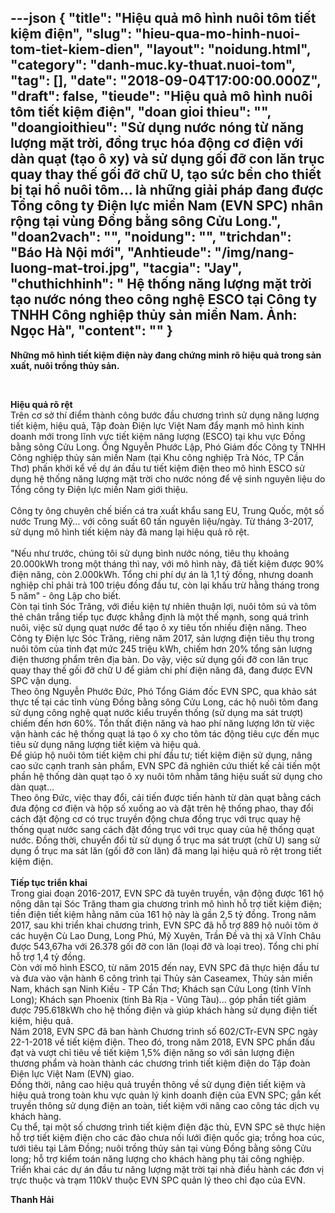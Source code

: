 ---json
{
    "title": "Hiệu quả mô hình nuôi tôm tiết kiệm điện",
    "slug": "hieu-qua-mo-hinh-nuoi-tom-tiet-kiem-dien",
    "layout": "noidung.html",
    "category": "danh-muc.ky-thuat.nuoi-tom",
    "tag": [],
    "date": "2018-09-04T17:00:00.000Z",
    "draft": false,
    "tieude": "Hiệu quả mô hình nuôi tôm tiết kiệm điện",
    "doan gioi thieu": "",
    "doangioithieu": "Sử dụng nước nóng từ năng lượng mặt trời, đồng trục hóa động cơ điện với dàn quạt (tạo ô xy) và sử dụng gối đỡ con lăn trục quay thay thế gối đỡ chữ U, tạo sức bền cho thiết bị tại hồ nuôi tôm... là những giải pháp đang được Tổng công ty Điện lực miền Nam (EVN SPC) nhân rộng tại vùng Đồng bằng sông Cửu Long.",
    "doan2vach": "",
    "noidung": "",
    "trichdan": "Báo Hà Nội mới",
    "Anhtieude": "/img/nang-luong-mat-troi.jpg",
    "tacgia": "Jay",
    "chuthichhinh": " Hệ thống năng lượng mặt trời tạo nước nóng theo công nghệ ESCO tại Công ty TNHH Công nghiệp thủy sản miền Nam. Ảnh: Ngọc Hà",
    "__content__": ""
}
---
<p><span style="font-size:14px"><strong>Những m&ocirc; h&igrave;nh tiết kiệm điện n&agrave;y đang chứng minh r&otilde; hiệu quả trong sản xuất, nu&ocirc;i trồng thủy sản.</strong></span></p>

<p>&nbsp;</p>

<p><span style="font-size:14px"><strong>Hiệu quả r&otilde; rệt</strong><br />
Tr&ecirc;n cơ sở th&iacute; điểm th&agrave;nh c&ocirc;ng bước đầu chương tr&igrave;nh sử dụng năng lượng tiết kiệm, hiệu quả, Tập đo&agrave;n Điện lực Việt Nam đẩy mạnh m&ocirc; h&igrave;nh kinh doanh mới trong lĩnh vực tiết kiệm năng lượng (ESCO) tại khu vực Đồng bằng s&ocirc;ng Cửu Long. &Ocirc;ng Nguyễn Phước Lập, Ph&oacute; Gi&aacute;m đốc C&ocirc;ng ty TNHH C&ocirc;ng nghiệp thủy sản miền Nam (tại Khu c&ocirc;ng nghiệp Tr&agrave; N&oacute;c, TP Cần Thơ) phấn khởi kể về dự &aacute;n đầu tư tiết kiệm điện theo m&ocirc; h&igrave;nh ESCO sử dụng hệ thống năng lượng mặt trời cho nước n&oacute;ng để vệ sinh nguy&ecirc;n liệu do Tổng c&ocirc;ng ty Điện lực miền Nam giới thiệu.&nbsp;<br />
<br />
C&ocirc;ng ty &ocirc;ng chuy&ecirc;n chế biến c&aacute; tra xuất khẩu sang EU, Trung Quốc, một số nước Trung Mỹ... với c&ocirc;ng suất 60 tấn nguy&ecirc;n liệu/ng&agrave;y. Từ th&aacute;ng 3-2017, sử dụng m&ocirc; h&igrave;nh tiết kiệm n&agrave;y đ&atilde; mang lại hiệu quả r&otilde; rệt.&nbsp;<br />
<br />
&quot;Nếu như trước, ch&uacute;ng t&ocirc;i sử dụng b&igrave;nh nước n&oacute;ng, ti&ecirc;u thụ khoảng 20.000kWh trong một th&aacute;ng th&igrave; nay, với m&ocirc; h&igrave;nh n&agrave;y, đ&atilde; tiết kiệm được 90% điện năng, c&ograve;n 2.000kWh. Tổng chi ph&iacute; dự &aacute;n l&agrave; 1,1 tỷ đồng, nhưng doanh nghiệp chỉ phải trả 100 triệu đồng đầu tư, c&ograve;n lại khấu trừ hằng th&aacute;ng trong 5 năm&quot; - &ocirc;ng Lập cho biết.<br />
C&ograve;n tại tỉnh S&oacute;c Trăng, với điều kiện tự nhi&ecirc;n thuận lợi, nu&ocirc;i t&ocirc;m s&uacute; v&agrave; t&ocirc;m thẻ ch&acirc;n trắng tiếp tục được khẳng định l&agrave; một thế mạnh, song qu&aacute; tr&igrave;nh nu&ocirc;i, việc sử dụng quạt nước để tạo &ocirc; xy ti&ecirc;u tốn nhiều điện năng. Theo C&ocirc;ng ty Điện lực S&oacute;c Trăng, ri&ecirc;ng năm 2017, sản lượng điện ti&ecirc;u thụ trong nu&ocirc;i t&ocirc;m của tỉnh đạt mức 245 triệu kWh, chiếm hơn 20% tổng sản lượng điện thương phẩm tr&ecirc;n địa b&agrave;n. Do vậy, việc sử dụng gối đỡ con lăn trục quay thay thế gối đỡ chữ U để giảm chi ph&iacute; điện năng đ&atilde;, đang được EVN SPC vận dụng.&nbsp;<br />
Theo &ocirc;ng Nguyễn Phước Đức, Ph&oacute; Tổng Gi&aacute;m đốc EVN SPC, qua khảo s&aacute;t thực tế tại c&aacute;c tỉnh v&ugrave;ng Đồng bằng s&ocirc;ng Cửu Long, c&aacute;c hộ nu&ocirc;i t&ocirc;m đang sử dụng c&ocirc;ng nghệ quạt nước kiểu truyền thống (sử dụng ma s&aacute;t trượt) chiếm đến hơn 60%. Tổn thất điện năng v&agrave; hao ph&iacute; năng lượng lớn từ việc vận h&agrave;nh c&aacute;c hệ thống quạt l&aacute; tạo &ocirc; xy cho t&ocirc;m t&aacute;c động ti&ecirc;u cực đến mục ti&ecirc;u sử dụng năng lượng tiết kiệm v&agrave; hiệu quả.&nbsp;<br />
Để gi&uacute;p hộ nu&ocirc;i t&ocirc;m tiết kiệm chi ph&iacute; đầu tư; tiết kiệm điện sử dụng, n&acirc;ng cao sức cạnh tranh sản phẩm, EVN SPC đ&atilde; nghi&ecirc;n cứu thiết kế cải tiến một phần hệ thống d&agrave;n quạt tạo &ocirc; xy nu&ocirc;i t&ocirc;m nhằm tăng hiệu suất sử dụng cho d&agrave;n quạt...&nbsp;<br />
Theo &ocirc;ng Đức, việc thay đổi, cải tiến được tiến h&agrave;nh từ d&agrave;n quạt bằng c&aacute;ch đưa động cơ điện v&agrave; hộp số xuống ao v&agrave; đặt tr&ecirc;n hệ thống phao, thay đổi c&aacute;ch đặt động cơ c&oacute; trục truyền động chưa đồng trục với trục quay hệ thống quạt nước sang c&aacute;ch đặt đồng trục với trục quay của hệ thống quạt nước. Đồng thời, chuyển đổi từ sử dụng ổ trục ma s&aacute;t trượt (chữ U) sang sử dụng ổ trục ma s&aacute;t lăn (gối đỡ con lăn) đ&atilde; mang lại hiệu quả r&otilde; rệt trong tiết kiệm điện.<br />
<br />
<strong>Tiếp tục triển khai&nbsp;</strong><br />
Trong giai đoạn 2016-2017, EVN SPC đ&atilde; tuy&ecirc;n truyền, vận động được 161 hộ n&ocirc;ng d&acirc;n tại S&oacute;c Trăng tham gia chương tr&igrave;nh m&ocirc; h&igrave;nh hỗ trợ tiết kiệm điện; tiền điện tiết kiệm hằng năm của 161 hộ n&agrave;y l&agrave; gần 2,5 tỷ đồng. Trong năm 2017, sau khi triển khai chương tr&igrave;nh, EVN SPC đ&atilde; hỗ trợ 889 hộ nu&ocirc;i t&ocirc;m ở c&aacute;c huyện C&ugrave; Lao Dung, Long Ph&uacute;, Mỹ Xuy&ecirc;n, Trần Đề v&agrave; thị x&atilde; Vĩnh Ch&acirc;u được 543,67ha với 26.378 gối đỡ con lăn (loại đỡ v&agrave; loại treo). Tổng chi ph&iacute; hỗ trợ 1,4 tỷ đồng.&nbsp;<br />
C&ograve;n với m&ocirc; h&igrave;nh ESCO, từ năm 2015 đến nay, EVN SPC đ&atilde; thực hiện đầu tư v&agrave; đưa v&agrave;o vận h&agrave;nh 6 c&ocirc;ng tr&igrave;nh tại Thủy sản Caseamex, Thủy sản miền Nam, kh&aacute;ch sạn Ninh Kiều - TP Cần Thơ; Kh&aacute;ch sạn Cửu Long (tỉnh Vĩnh Long); Kh&aacute;ch sạn Phoenix (tỉnh B&agrave; Rịa - Vũng T&agrave;u)... g&oacute;p phần tiết giảm được 795.618kWh cho hệ thống điện v&agrave; gi&uacute;p kh&aacute;ch h&agrave;ng sử dụng điện tiết kiệm, hiệu quả.<br />
Năm 2018, EVN SPC đ&atilde; ban h&agrave;nh Chương tr&igrave;nh số 602/CTr-EVN SPC ng&agrave;y 22-1-2018 về tiết kiệm điện. Theo đ&oacute;, trong năm 2018, EVN SPC phấn đấu đạt v&agrave; vượt chỉ ti&ecirc;u về tiết kiệm 1,5% điện năng so với sản lượng điện thương phẩm v&agrave; ho&agrave;n th&agrave;nh c&aacute;c chương tr&igrave;nh tiết kiệm điện do Tập đo&agrave;n Điện lực Việt Nam (EVN) giao.&nbsp;<br />
Đồng thời, n&acirc;ng cao hiệu quả truyền th&ocirc;ng về sử dụng điện tiết kiệm v&agrave; hiệu quả trong to&agrave;n khu vực quản l&yacute; kinh doanh điện của EVN SPC; gắn kết truyền th&ocirc;ng sử dụng điện an to&agrave;n, tiết kiệm với n&acirc;ng cao c&ocirc;ng t&aacute;c dịch vụ kh&aacute;ch h&agrave;ng.&nbsp;<br />
Cụ thể, tại một số chương tr&igrave;nh tiết kiệm điện đặc th&ugrave;, EVN SPC sẽ thực hiện hỗ trợ tiết kiệm điện cho c&aacute;c đảo chưa nối lưới điện quốc gia; trồng hoa c&uacute;c, tưới ti&ecirc;u tại L&acirc;m Đồng; nu&ocirc;i trồng thủy sản tại v&ugrave;ng Đồng bằng s&ocirc;ng Cửu long; hỗ trợ kiểm to&aacute;n năng lượng cho kh&aacute;ch h&agrave;ng phụ tải c&ocirc;ng nghiệp. Triển khai c&aacute;c dự &aacute;n đầu tư năng lượng mặt trời tại nh&agrave; điều h&agrave;nh c&aacute;c đơn vị trực thuộc v&agrave; trạm 110kV thuộc EVN SPC quản l&yacute; theo chỉ đạo của EVN.</span></p>

<p><span style="font-size:14px"><strong>Thanh Hải</strong></span></p>

